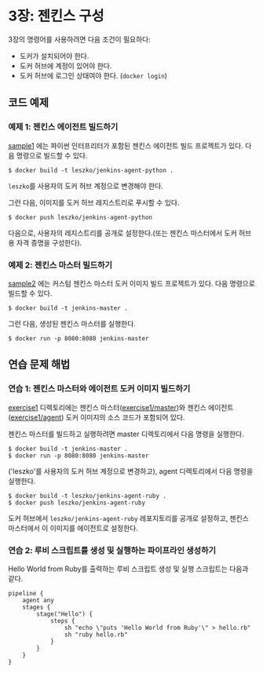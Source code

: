 # 3장: 젠킨스 구성

3장의 명령어를 사용하려면 다음 조건이 필요하다:
* 도커가 설치되어야 한다.
* 도커 허브에 계정이 있어야 한다.
* 도커 허브에 로그인 상태여야 한다. (`docker login`)

## 코드 예제

### 예제 1: 젠킨스 에이전트 빌드하기

[sample1](sample1) 에는 파이썬 인터프리터가 포함된 젠킨스 에이전트 빌드 프로젝트가 있다. 다음 명령으로 빌드할 수 있다.

    $ docker build -t leszko/jenkins-agent-python .

`leszko`를 사용자의 도커 허브 계정으로 변경해야 한다.

그런 다음, 이미지를 도커 허브 레지스트리로 푸시할 수 있다.

    $ docker push leszko/jenkins-agent-python

다음으로, 사용자의 레지스트리를 공개로 설정한다.(또는 젠킨스 마스터에서 도커 허브 용 자격 증명을 구성한다).

### 예제 2: 젠킨스 마스터 빌드하기

[sample2](sample2) 에는 커스텀 젠킨스 마스터 도커 이미지 빌드 프로젝트가 있다. 다음 명령으로 빌드할 수 있다.

    $ docker build -t jenkins-master .

그런 다음, 생성된 젠킨스 마스터를 실행한다.

    $ docker run -p 8080:8080 jenkins-master

## 연습 문제 해법

### 연습 1: 젠킨스 마스터와 에이전트 도커 이미지 빌드하기

[exercise1](exercise1) 디렉토리에는 젠킨스 마스터([exercise1/master](exercise1/master))와 젠킨스 에이전트([exercise1/agent](exercise1/agent)) 도커 이미지의 소스 코드가 포함되어 있다.

젠킨스 마스터를 빌드하고 실행하려면 master 디렉토리에서 다음 명령을 실행한다.

    $ docker build -t jenkins-master .
    $ docker run -p 8080:8080 jenkins-master

('leszko'를 사용자의 도커 허브 계정으로 변경하고), agent 디렉토리에서 다음 명령을 실행한다. 

    $ docker build -t leszko/jenkins-agent-ruby .
    $ docker push leszko/jenkins-agent-ruby

도커 허브에서 `leszko/jenkins-agent-ruby` 레포지토리를 공개로 설정하고, 젠킨스 마스터에서 이 이미지를 에이전트로 설정한다.


### 연습 2: 루비 스크립트를 생성 및 실행하는 파이프라인 생성하기

Hello World from Ruby를 출력하는 루비 스크립트 생성 및 실행 스크립트는 다음과 같다.

```
pipeline {
    agent any
    stages {
        stage("Hello") {
            steps {
                sh "echo \"puts 'Hello World from Ruby'\" > hello.rb"
                sh "ruby hello.rb"
            }
        }
    }
}
```
